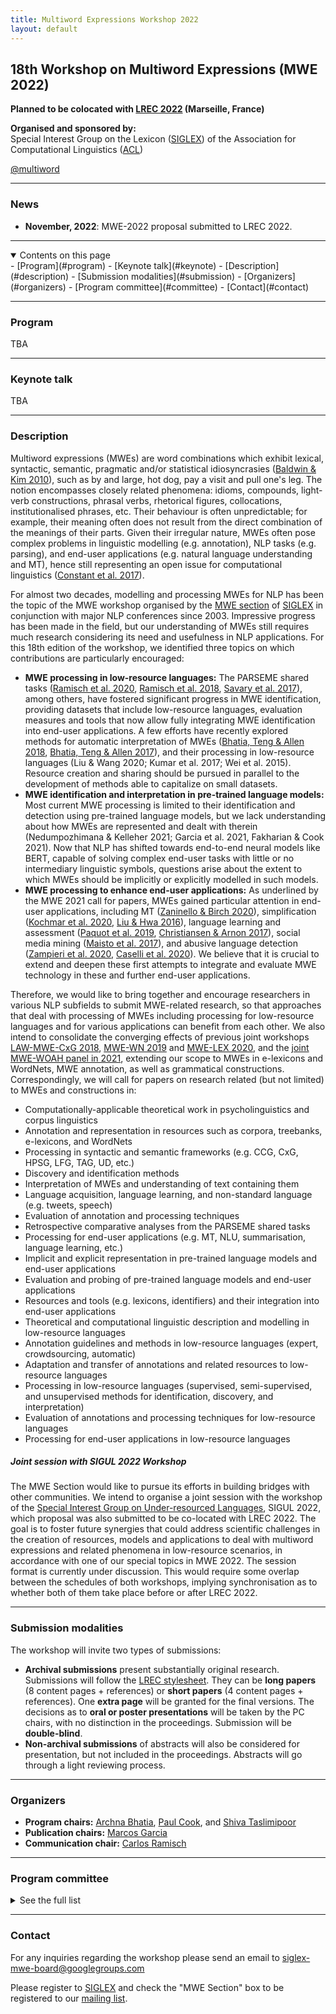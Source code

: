 ```yaml
---
title: Multiword Expressions Workshop 2022
layout: default
---
```


<!-- * TOC
{:toc} -->

## 18th Workshop on Multiword Expressions (MWE 2022)
**Planned to be colocated with [LREC 2022](https://lrec2022.lrec-conf.org/) (Marseille, France)**

**Organised and sponsored by:**\
Special Interest Group on the Lexicon ([SIGLEX](http://www.siglex.org/)) of the Association for Computational Linguistics ([ACL](https://www.aclweb.org/portal/))

<a href="https://twitter.com/multiword?ref_src=twsrc%5Etfw" class="twitter-follow-button" data-size="large" data-show-screen-name="true" data-show-count="false">@multiword</a><script async src="https://platform.twitter.com/widgets.js" charset="utf-8"></script>

-----

### News

* **November, 2022**: MWE-2022 proposal submitted to LREC 2022.

-----

<details open markdown="block">
  <summary>
    Contents on this page
  </summary>
- [Program](#program)
- [Keynote talk](#keynote)
<!---- [Accepted papers](#papers)--->
- [Description](#description)
- [Submission modalities](#submission)
- [Organizers](#organizers)
- [Program committee](#committee)
- [Contact](#contact)
</details>

-----

### <a name="program"> Program </a>
TBA

-----

### <a name="keynote"> Keynote talk </a>
TBA

-----

<!---### <a name="papers"> Accepted papers </a>--->

### <a name="description"> Description </a>

Multiword expressions (MWEs) are word combinations which exhibit lexical, syntactic, semantic, pragmatic and/or statistical idiosyncrasies ([Baldwin &amp; Kim 2010](https://people.eng.unimelb.edu.au/tbaldwin/pubs/handbook2009.pdf)), such as by and large, hot dog, pay a visit and pull one's leg. The notion encompasses closely related phenomena: idioms, compounds, light-verb constructions, phrasal verbs, rhetorical figures, collocations, institutionalised phrases, etc. Their behaviour is often unpredictable; for example, their meaning often does not result from the direct combination of the meanings of their parts. Given their irregular nature, MWEs often pose complex problems in linguistic modelling (e.g. annotation), NLP tasks (e.g. parsing), and end-user applications (e.g. natural language understanding and MT), hence still representing an open issue for computational linguistics ([Constant et al. 2017](https://www.aclweb.org/anthology/J17-4005/)).

For almost two decades, modelling and processing MWEs for NLP has been the topic of the MWE workshop organised by the [MWE section](https://multiword.org/) of [SIGLEX](http://www.siglex.org/) in conjunction with major NLP conferences since 2003. Impressive progress has been made in the field, but our understanding of MWEs still requires much research considering its need and usefulness in NLP applications. For this 18th edition of the workshop, we identified three topics on which contributions are particularly encouraged:

- **MWE processing in low-resource languages:** The PARSEME shared tasks ([Ramisch et al. 2020](https://www.aclweb.org/anthology/2020.mwe-1.14/), [Ramisch et al. 2018](https://www.aclweb.org/anthology/W18-4925/), [Savary et al. 2017](https://www.aclweb.org/anthology/W17-1704/)), among others, have fostered significant progress in MWE identification, providing datasets that include low-resource languages, evaluation measures and tools that now allow fully integrating MWE identification into end-user applications. A few efforts have recently explored methods for automatic interpretation of MWEs ([Bhatia, Teng & Allen 2018](https://library.oapen.org/bitstream/handle/20.500.12657/27391/1002619.pdf?sequence=1#page=79), [Bhatia, Teng & Allen 2017](https://aclanthology.org/W17-1719.pdf)), and their processing in low-resource languages (Liu & Wang 2020; Kumar et al. 2017; Wei et al. 2015). Resource creation and sharing should be pursued in parallel to the development of methods able to capitalize on small datasets.
- **MWE identification and interpretation in pre-trained language models:** Most current MWE processing is limited to their identification and detection using pre-trained language models, but we lack understanding about how MWEs are represented and dealt with therein (Nedumpozhimana & Kelleher 2021; Garcia et al. 2021, Fakharian & Cook 2021). Now that NLP has shifted towards end-to-end neural models like BERT, capable of solving complex end-user tasks with little or no intermediary linguistic symbols, questions arise about the extent to which MWEs should be implicitly or explicitly modelled in such models.
- **MWE processing to enhance end-user applications:** As underlined by the MWE 2021 call for papers, MWEs gained particular attention in end-user applications, including MT ([Zaninello &amp; Birch 2020](https://www.aclweb.org/anthology/2020.lrec-1.471/)), simplification ([Kochmar et al. 2020](https://www.aclweb.org/anthology/2020.lrec-1.545/), [Liu &amp; Hwa 2016](https://www.aclweb.org/anthology/N16-1040/)), language learning and assessment ([Paquot et al. 2019](https://dial.uclouvain.be/pr/boreal/object/boreal:226339), [Christiansen &amp; Arnon 2017](https://doi.org/10.1111/tops.12274)), social media mining ([Maisto et al. 2017](https://doi.org/10.4000/books.aaccademia.2441)), and abusive language detection ([Zampieri et al. 2020](https://www.aclweb.org/anthology/2020.semeval-1.188/), [Caselli et al. 2020](https://www.aclweb.org/anthology/2020.lrec-1.760/)). We believe that it is crucial to extend and deepen these first attempts to integrate and evaluate MWE technology in these and further end-user applications.

Therefore, we would like to bring together and encourage researchers in various NLP subfields to submit MWE-related research, so that approaches that deal with processing of MWEs including processing for low-resource languages and for various applications can benefit from each other. We also intend to consolidate the converging effects of previous joint workshops [LAW-MWE-CxG 2018](http://multiword.sourceforge.net/lawmwecxg2018/), [MWE-WN 2019](http://multiword.sourceforge.net/mwewn2019/) and [MWE-LEX 2020](http://multiword.sourceforge.net/mwelex2020/), and the [joint MWE-WOAH panel in 2021](https://multiword.org/mwe2021/#program), extending our scope to MWEs in e-lexicons and WordNets, MWE annotation, as well as grammatical constructions. Correspondingly, we will call for papers on research related (but not limited) to MWEs and constructions in:
- Computationally-applicable theoretical work in psycholinguistics and corpus linguistics
- Annotation and representation in resources such as corpora, treebanks, e-lexicons, and WordNets
- Processing in syntactic and semantic frameworks (e.g. CCG, CxG, HPSG, LFG, TAG, UD, etc.)
- Discovery and identification methods
- Interpretation of MWEs and understanding of text containing them
- Language acquisition, language learning, and non-standard language (e.g. tweets, speech)
- Evaluation of annotation and processing techniques
- Retrospective comparative analyses from the PARSEME shared tasks
- Processing for end-user applications (e.g. MT, NLU, summarisation, language learning, etc.)
- Implicit and explicit representation in pre-trained language models and end-user applications
- Evaluation and probing of pre-trained language models and end-user applications
- Resources and tools (e.g. lexicons, identifiers) and their integration into end-user applications
- Theoretical and computational linguistic description and modelling in low-resource languages
- Annotation guidelines and methods in low-resource languages (expert, crowdsourcing, automatic)
- Adaptation and transfer of annotations and related resources to low-resource languages
- Processing in low-resource languages (supervised, semi-supervised, and unsupervised methods for identification, discovery, and interpretation)
- Evaluation of annotations and processing techniques for low-resource languages
- Processing for end-user applications in low-resource languages

##### Joint session with SIGUL 2022 Workshop

The MWE Section would like to pursue its efforts in building bridges with other communities. We intend to organise a joint session with the workshop of the [Special Interest Group on Under-resourced Languages](http://www.elra.info/en/sig/sigul/), SIGUL 2022, which proposal was also submitted to be co-located with LREC 2022. The goal is to foster future synergies that could address scientific challenges in the creation of resources, models and applications to deal with multiword expressions and related phenomena in low-resource scenarios, in accordance with one of our special topics in MWE 2022.  The session format is currently under discussion. This would require some overlap between the schedules of both workshops, implying synchronisation as to whether both of them take place before or after LREC 2022.

-----

### <a name="submission"> Submission modalities </a>
The workshop will invite two types of submissions:
- **Archival submissions** present substantially original research. Submissions will follow the [LREC stylesheet](https://lrec2022.lrec-conf.org/en/submission2022/authors-kit/). They can be **long papers** (8 content pages + references) or **short papers** (4 content pages + references). One **extra page** will be granted for the final versions. The decisions as to **oral or poster presentations** will be taken by the PC chairs, with no distinction in the proceedings. Submission will be **double-blind**.
- **Non-archival submissions** of abstracts will also be considered for presentation, but not included in the proceedings. Abstracts will go through a light reviewing process.

-----

### <a name="organizers"> Organizers </a>

- **Program chairs:** [Archna Bhatia](https://www.ihmc.us/groups/abhatia/),
[Paul Cook](http://cs.unb.ca/~ccook1/), and [Shiva Taslimipoor](https://shivaat.github.io/)
- **Publication chairs:** [Marcos Garcia](http://www.grupolys.org/~marcos/)
- **Communication chair:** [Carlos Ramisch](https://pageperso.lis-lab.fr/carlos.ramisch/)

-----

### <a name="committee"> Program committee </a>

<details markdown="block">
  <summary>
    See the full list
  </summary>

  - Tim Baldwin, University of Melbourne (Australia)
  - Verginica Barbu Mititelu, Romanian Academy (Romania)
  - Francis Bond, Nanyang Technological University (Singapore)
  - Claire Bonial, U.S. Army Research Laboratory (USA)
  - Tiberiu Boroș, Adobe (Romania)
  - Marie Candito, Paris Diderot University (France)
  - Anastasia Christofidou, Academy of Athens (Greece)
  - Ken Church, IBM Research (USA)
  - Matthieu Constant, Université de Lorraine (France)
  - Monika Czerepowicka, University of Warmia and Mazury (Poland)
  - Myriam de Lhonneux, University of Copenhagen (Denmark)
  - Gaël Dias, University of Caen Basse-Normandie (France)
  - Gülşen Eryiğit, Istanbul Technical University (Turkey)
  - Meghdad Farahmand, University of Geneva (Switzerland)
  - Christiane Fellbaum, Princeton University (USA)
  - Joaquim Ferreira da Silva, New University of Lisbon (Portugal)
  - Aggeliki Fotopoulou, ILSP/RC "Athena" (Greece)
  - Voula Giouli, Institute for Language and Speech Processing (Greece)
  - Stefan Th. Gries, University of California (USA)
  - Uxoa Iñurrieta, University of the Basque Country (Spain)
  - Diptesh Kanojia, IIT Bombay (India)
  - Ioannis Korkontzelos, Edge Hill University (UK)
  - Cvetana Krstev, University of Belgrade (Serbia)
  - Eric Laporte, University Paris-Est Marne-la-Vallee (France)
  - Timm Lichte, University of Duesseldorf (Germany)
  - Irina Lobzhanidze, Ilia State University (Georgia)
  - Teresa Lynn, ADAPT Centre (Ireland)
  - Gunn Inger Lyse Samdal, University of Bergen (Norway)
  - Stella Markantonatou, Institute for Language and Speech Processing (Greece)
  - Yuji Matsumoto, Nara Institute of Science and Technology (Japan)
  - Jan Odijk, University of Utrecht (Netherlands)
  - Haris Papageorgiou, Institute for Language and Speech Processing (Greece)
  - Yannick Parmentier, Université d'Orléans (France)
  - Pavel Pecina, Charles University (Czech Republic)
  - Ted Pedersen, University of Minnesota (USA)
  - Scott Piao, Lancaster University (UK)
  - Alain Polguère, Université de Lorraine (France); Livy Real, B2W (Brazil)
  - Fatiha Sadat, Université du Québec à Montréal (Canada)
  - Magali Sanches Duran, University of São Paulo (Brazil)
  - Sabine Schulte im Walde, University of Stuttgart (Germany)
  - Matthew Shardlow, Manchester Metropolitan University (UK)
  - Ivelina Stoyanova, Bulgarian Academy of Sciences (Bulgaria)
  - Pavel Straňák, Charles University (Czech Republic)
  - Stan Szpakowicz, University of Ottawa (Canada)
  - Carole Tiberius, Dutch Language Institute (Netherlands)
  - Beata Trawinski, Institut für Deutsche Sprache Mannheim (Germany)
  - Zdeňka Urešová, Charles University (Czech Republic)
  - Ruben Urizar, University of the Basque Country (Spain)
  - Lonneke van der Plas, University of Malta (Malta)
  - Veronika Vincze, Hungarian Academy of Sciences (Hungary)
  - Martin Volk, University of Zürich (Switzerland)
  - Zeerak Waseem, University of Sheffield (UK)
  - Marion Weller-Di Marco, Ludwig Maximilian University of Munich (Germany)
  - Jelena Mitrović, University of Passau (Germany)
  - Petya Osenova , Bulgarian Academy of Sciences (Bulgaria)
  - Ashwini Vaidya, Indian Institute of Technology (India).
</details>

-----

### <a name="contact"> Contact </a>

For any inquiries regarding the workshop please send an email to [siglex-mwe-board@googlegroups.com ](siglex-mwe-board@googlegroups.com )

Please register to [SIGLEX](../organization/members) and check the "MWE Section" box to be registered to our [mailing list](../mailinglist).
